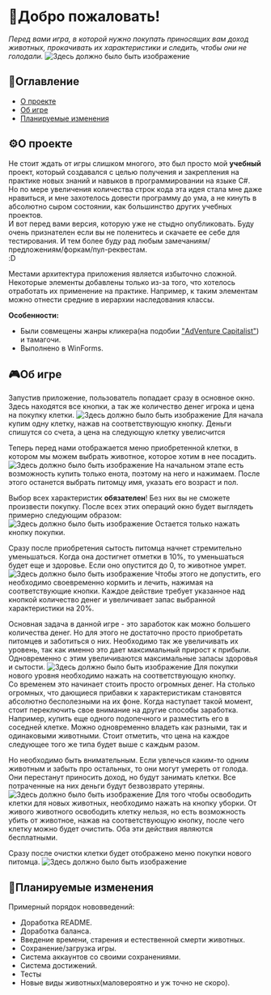 # 👋Добро пожаловать!

*Перед вами игра, в которой нужно покупать приносящих вам доход животных, прокачивать их характеристики и следить, чтобы они не голодали.*
![Здесь должно было быть изображение](images/Preview.JPG)


## 📑Оглавление
 - [О проекте](#о-проекте)
 - [Об игре](#об-игре)
 - [Планируемые изменения](#планируемые-изменения)

## ⚙О проекте
Не стоит ждать от игры слишком многого, это был просто мой **учебный** проект, который создавался с целью получения и закрепления на практике новых знаний и навыков в программировании на языке C#.  
Но по мере увеличения количества строк кода эта идея стала мне даже нравиться, и мне захотелось довести программу до ума, а не кинуть в абсолютно сыром состоянии, как большинство других учебных проектов.  
И вот перед вами версия, которую уже не стыдно опубликовать. Буду очень признателен если вы не поленитесь и скачаете ее себе для тестирования. И тем более буду рад любым замечаниям/предложениям/форкам/пул-реквестам.  
:D  

Местами архитектура приложения является избыточно сложной. Некоторые элементы добавлены только из-за того, что хотелось отработать их применение на практике. Например, к таким элементам можно отнести средние в иерархии наследования классы.

**Особенности:**  
 - Были совмещены жанры кликера(на подобии ["AdVenture Capitalist"](https://store.steampowered.com/app/346900/AdVenture_Capitalist/)) и тамагочи. 
 - Выполнено в WinForms.
 
## 🎮Об игре
Запустив приложение, пользователь попадает сразу в основное окно. Здесь находятся все кнопки, а так же количество денег игрока и цена на покупку клетки.
![Здесь должно было быть изображение](images/1.JPG)
Для начала купим одну клетку, нажав на соответствующую кнопку. Деньги спишутся со счета, а цена на следующую клетку увелисчится

Теперь перед нами отображается меню приобретенной клетки, в котором мы можем выбрать животное, которое хотим в нее посадить.
![Здесь должно было быть изображение](images/2.JPG)
На начальном этапе есть возможность купить только енота, поэтому на него и нажимаем. После этого останется выбрать питомцу имя, указать его возраст и пол. 

Выбор всех характеристик **обязателен**! Без них вы не сможете произвести покупку. После всех этих операций окно будет выглядеть примерно следующим образом:
![Здесь должно было быть изображение](images/3.JPG)
Остается только нажать кнопку покупки.

Сразу после приобретения сытость питомца начнет стремительно уменьшаться. Когда она достигнет отметки в 10%, то уменьшаться будет еще и здоровье. Если оно опустится до 0, то животное умрет. 
![Здесь должно было быть изображение](images/4.JPG)
Чтобы этого не допустить, его необходимо своевременно кормить и лечить, нажимая на соответствующие кнопки. Каждое действие требует указанное над кнопкой количество денег и увеличивает запас выбранной характеристики на 20%.

Основная задача в данной игре - это заработок как можно большего количества денег. Но для этого не достаточно просто приобретать питомцев и заботиться о них. Необходимо так же увеличивать их уровень, так как именно это дает максимальный прирост к прибыли. Одновременно с этим увеличиваются максимальные запасы здоровья и сытости.
![Здесь должно было быть изображение](images/5.JPG)
Для покупки нового уровня необходимо нажать на соответствующую кнопку.  
Со временем это начинает стоить просто огромных денег. На столько огромных, что дающиеся прибавки к характеристикам становятся абсолютно бесполезными на их фоне. Когда наступает такой момент, стоит переключить свое внимание на другие способы заработка. Например, купить еще одного подопечного и разместить его в соседней клетке. Можно одновременно владеть как разными, так и одинаковыми животными. Стоит отметить, что цена на каждое следующее того же типа будет выше с каждым разом.

Но необходимо быть внимательным. Если увлечься каким-то одним животным и забыть про остальных, то они могут умереть от голода. Они перестанут приносить доход, но будут занимать клетки. Все потраченные на них деньги будут безвозврато утеряны.
![Здесь должно было быть изображение](images/6.JPG)
Для того чтобы освободить клетки для новых животных, необходимо нажать на кнопку уборки. От живого животного освободить клетку нельзя, но есть возможность убить от животное, нажав на соответствующую кнопку, после чего клетку можно будет очистить. Оба эти действия являются бесплатными.

Сразу после очистки клетки будет отображено меню покупки нового питомца.
![Здесь должно было быть изображение](images/7.JPG)



## 💭Планируемые изменения 
Примерный порядок нововведений:
 - Доработка README.
 - Доработка баланса.
 - Введение времени, старения и естественной смерти животных. 
 - Сохранение/загрузка игры.
 - Система аккаунтов со своими сохранениями.
 - Система достижений.
 - Тесты
 - Новые виды животных(маловероятно и уж точно не скоро).
